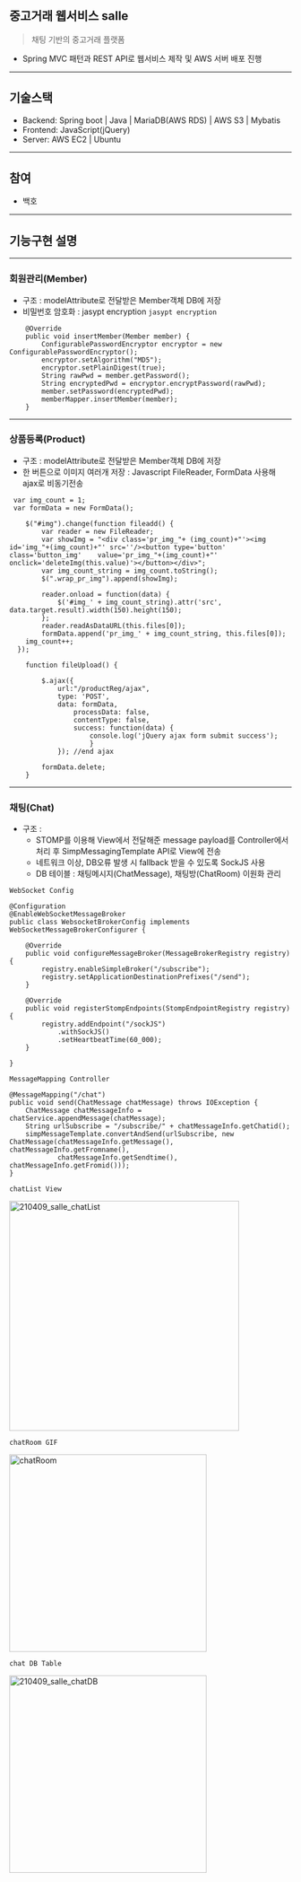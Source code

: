## 중고거래 웹서비스 salle
> 채팅 기반의 중고거래 플랫폼

- Spring MVC 패턴과 REST API로 웹서비스 제작 및 AWS 서버 배포 진행
___
## 기술스택
- Backend: Spring boot | Java | MariaDB(AWS RDS) | AWS S3 | Mybatis
- Frontend: JavaScript(jQuery)
- Server: AWS EC2 | Ubuntu
___
## 참여
- 백호
___
## 기능구현 설명
___
### 회원관리(Member)
- 구조 : modelAttribute로 전달받은 Member객체 DB에 저장
- 비밀번호 암호화 : jasypt encryption
`jasypt encryption`
```
    @Override
    public void insertMember(Member member) {
    	ConfigurablePasswordEncryptor encryptor = new ConfigurablePasswordEncryptor(); 
    	encryptor.setAlgorithm("MD5");
    	encryptor.setPlainDigest(true);
    	String rawPwd = member.getPassword();
    	String encryptedPwd = encryptor.encryptPassword(rawPwd);
    	member.setPassword(encryptedPwd);
        memberMapper.insertMember(member);
    }
```
___
### 상품등록(Product)
- 구조 : modelAttribute로 전달받은 Member객체 DB에 저장
- 한 버튼으로 이미지 여러개 저장 : Javascript FileReader, FormData 사용해 ajax로 비동기전송
```
 var img_count = 1;
 var formData = new FormData();

	$("#img").change(function fileadd() {
		var reader = new FileReader;
		var showImg = "<div class='pr_img_"+ (img_count)+"'><img id='img_"+(img_count)+"' src=''/><button type='button' class='button_img'    value='pr_img_"+(img_count)+"' onclick='deleteImg(this.value)'></button></div>";
		var img_count_string = img_count.toString();
		$(".wrap_pr_img").append(showImg);

		reader.onload = function(data) {
			$('#img_' + img_count_string).attr('src', data.target.result).width(150).height(150);
		};
		reader.readAsDataURL(this.files[0]);
		formData.append('pr_img_' + img_count_string, this.files[0]);
  	img_count++;		
  });
    
	function fileUpload() {

		$.ajax({
    		url:"/productReg/ajax",
   			type: 'POST',
    		data: formData,
    			processData: false,
    			contentType: false,
    			success: function(data) {
    				console.log('jQuery ajax form submit success');
    				}
    		}); //end ajax
    		
    	formData.delete;
	}
```
___
### 채팅(Chat)
- 구조 : 
	- STOMP를 이용해 View에서 전달해준 message payload를 Controller에서 처리 후 SimpMessagingTemplate API로 View에 전송
	- 네트워크 이상, DB오류 발생 시 fallback 받을 수 있도록 SockJS 사용
	- DB 테이블 : 채팅메시지(ChatMessage), 채팅방(ChatRoom) 이원화 관리

`WebSocket Config`
```
@Configuration
@EnableWebSocketMessageBroker
public class WebsocketBrokerConfig implements WebSocketMessageBrokerConfigurer {

	@Override
	public void configureMessageBroker(MessageBrokerRegistry registry) {
		registry.enableSimpleBroker("/subscribe");
		registry.setApplicationDestinationPrefixes("/send");
	}
	
	@Override
	public void registerStompEndpoints(StompEndpointRegistry registry) {
		registry.addEndpoint("/sockJS")
			.withSockJS()
			.setHeartbeatTime(60_000);
	}

}
```
`MessageMapping Controller`
```
@MessageMapping("/chat")
public void send(ChatMessage chatMessage) throws IOException {
	ChatMessage chatMessageInfo = chatService.appendMessage(chatMessage);
	String urlSubscribe = "/subscribe/" + chatMessageInfo.getChatid();
	simpMessageTemplate.convertAndSend(urlSubscribe, new ChatMessage(chatMessageInfo.getMessage(), chatMessageInfo.getFromname(),
			chatMessageInfo.getSendtime(), chatMessageInfo.getFromid())); 
}
```

`chatList View`

<img width="410" alt="210409_salle_chatList" src="https://user-images.githubusercontent.com/61368705/114123998-6a8b6e00-992e-11eb-961e-e91fee49cfa9.png">




`chatRoom GIF`

<img width="352" alt="chatRoom" src="https://user-images.githubusercontent.com/61368705/114124009-70814f00-992e-11eb-989c-75cc37d6dc23.gif">




`chat DB Table`

<img width="352" alt="210409_salle_chatDB" src="https://user-images.githubusercontent.com/61368705/114120413-67d94a80-9927-11eb-972a-e2ed65141907.png">


